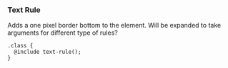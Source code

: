 ### Text Rule
Adds a one pixel border bottom to the element. Will be expanded to take arguments for different type of rules?
```
.class {
  @include text-rule();
}
```